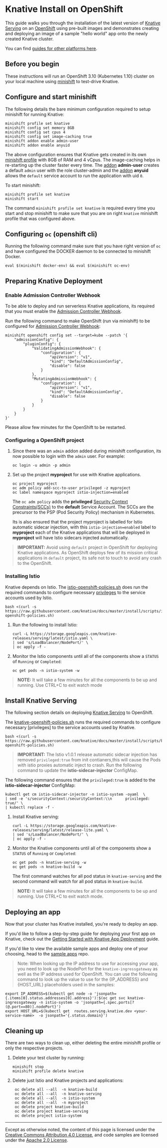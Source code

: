 # Knative Install on OpenShift

This guide walks you through the installation of the latest version of [Knative
Serving](https://github.com/knative/serving) on an
[OpenShift](https://github.com/openshift/origin) using pre-built images and
demonstrates creating and deploying an image of a sample "hello world" app onto
the newly created Knative cluster.

You can find [guides for other platforms here](README.md).

## Before you begin

These instructions will run an OpenShift 3.10 (Kubernetes 1.10) cluster on your
local machine using [minishift](https://docs.okd.io/latest/minishift/getting-started/index.html)
to test-drive Knative.

## Configure and start minishift

The following details the bare minimum configuration required to setup minishift for running Knative:

```shell
minishift profile set knative
minishift config set memory 8GB
minishift config set cpus 4
minishift config set image-caching true
minishift addon enable admin-user
minishift addon enable anyuid
```

The above configuration ensures that Knative gets created in its own [minishift profile](https://docs.okd.io/latest/minishift/using/profiles.html) with 8GB of RAM and 4 vCpus. The image-caching helps in re-starting up the cluster faster every time.  The [addon](https://docs.okd.io/latest/minishift/using/addons.html) **admin-user** creates a default `admin` user with the role  cluster-admin and the  [addon](https://docs.okd.io/latest/minishift/using/addons.html) **anyuid** allows the `default` service account to run the application with uid `0`.

To start minishift:

```shell
minishift profile set knative
minishift start
```

The command `minishift profile set knative` is required every time you start and stop minishift to make sure that you are on right `knative` minishift profile that was configured above.

## Configuring `oc` (openshift cli)

Running the following command make sure that you have right version of `oc` and have configured the DOCKER daemon to be connected to minishift Docker.

```shell
eval $(minishift docker-env) && eval $(minishift oc-env)
```

## Preparing Knative Deployment

### Enable Admission Controller Webhook
To be able to deploy and run serverless Knative applications, its required that you must enable the [Admission Controller Webhook](https://kubernetes.io/docs/reference/access-authn-authz/extensible-admission-controllers/).  

Run the following command to make OpenShift (run via minishift) to be configured for [Admission Controller Webhook](https://kubernetes.io/docs/reference/access-authn-authz/extensible-admission-controllers/):

```shell
minishift openshift config set --target=kube --patch '{
    "admissionConfig": {
        "pluginConfig": {
            "ValidatingAdmissionWebhook": {
                "configuration": {
                    "apiVersion": "v1",
                    "kind": "DefaultAdmissionConfig",
                    "disable": false
                }
            },
            "MutatingAdmissionWebhook": {
                "configuration": {
                    "apiVersion": "v1",
                    "kind": "DefaultAdmissionConfig",
                    "disable": false
                }
            }
        }
    }
}'
```

Please allow few minutes for the OpenShift to be restarted.

### Configuring a OpenShift project

1. Since there was an `admin` addon added during minishift configuration, its now possible to login with the `admin` user. For example:

    ```shell
    oc login -u admin -p admin
    ```

2. Set up the project **myproject** for use with Knative applications.

    ```shell
    oc project myproject
    oc adm policy add-scc-to-user privileged -z myproject
    oc label namespace myproject istio-injection=enabled
    ```
    The `oc adm policy` adds the **privileged** [Security Context Constraints(SCCs)](https://docs.okd.io/3.10/admin_guide/manage_scc.html) to the **default** Service Account. The SCCs are the precursor to the PSP (Pod Security Policy) mechanism in Kubernetes.

    Its is also ensured that the project myproject is labelled for Istio automatic sidecar injection, with this `istio-injection=enabled` label to **myproject** each of the Knative applications that will be deployed in **myproject** will have Istio sidecars injected automatically. 

  > **IMPORTANT:** Avoid using `default` project in OpenShift for deploying Knative applications. As OpenShift deploys few of its mission critical applications in `default` project, its safe not to touch to avoid any crash to the OpenShift.

### Installing Istio

Knative depends on Istio. The [istio-openshift-policies.sh](scripts/istio-openshift-policies.sh) does run the required commands to configure necessary [privileges](https://istio.io/docs/setup/kubernetes/platform-setup/openshift/) to the service accounts used by Istio.

```shell
bash <(curl -s https://raw.githubusercontent.com/knative/docs/master/install/scripts/istio-openshift-policies.sh)
```

1. Run the following to install Istio:

    ```shell
    curl -L https://storage.googleapis.com/knative-releases/serving/latest/istio.yaml \
    | sed 's/LoadBalancer/NodePort/' \
    | oc apply -f -
    ```
2. Monitor the Istio components until all of the components show a `STATUS` of `Running` or `Completed`:

    ```shell
    oc get pods -n istio-system -w
    ```

> **NOTE:** It will take a few minutes for all the components to be up and running. Use CTRL+C to exit watch mode

## Install Knative Serving

The following section details on deploying [Knative Serving](https://github.com/knative/serving) to OpenShift.

The [knative-openshift-policies.sh](scripts/knative-openshift-policies.sh) runs the required commands to configure necessary [privileges] to the service accounts used by Knative.

```shell
bash <(curl -s https://raw.githubusercontent.com/knative/docs/master/install/scripts/knative-openshift-policies.sh)
```

> **IMPORTANT:** The Istio v1.0.1 release automatic sidecar injection has removed `privileged:true` from init contianers,this will cause the Pods with istio proxies automatic inject to crash. Run the following command to update the **istio-sidecar-injector** ConfigMap.

The following command ensures that the `privileged:true` is added to the **istio-sidecar-injector** ConfigMap:

```shell
kubectl get cm istio-sidecar-injector -n istio-system -oyaml  \
| sed -e 's/securityContext:/securityContext:\\n      privileged: true/' \
| kubectl replace -f -
```

1. Install Knative serving:

    ```shell
    curl -L https://storage.googleapis.com/knative-releases/serving/latest/release-lite.yaml \
    | sed 's/LoadBalancer/NodePort/' \
    | oc apply -f -
    ```

2. Monitor the Knative components until all of the components show a `STATUS` of `Running` or `Completed`:

    ```shell
    oc get pods -n knative-serving -w
    oc get pods -n knative-build -w
    ```
    The first command watches for all pod status in `knative-serving` and the second command will watch for all pod status in `knative-build`.

> **NOTE:** It will take a few minutes for all the components to be up and running. Use CTRL+C to exit watch mode.

## Deploying an app

Now that your cluster has Knative installed, you're ready to deploy an app.

If you'd like to follow a step-by-step guide for deploying your first app on
Knative, check out the
[Getting Started with Knative App Deployment](getting-started-knative-app.md)
guide.

If you'd like to view the available sample apps and deploy one of your choosing,
head to the [sample apps](../serving/samples/README.md) repo.

> Note: When looking up the IP address to use for accessing your app, you need to look up   the NodePort for the `knative-ingressgateway` as well as the IP address used for OpenShift. You can use the following command to look up the value to use for the {IP_ADDRESS} and {HOST_URL} placeholders  used in the samples:

  ```shell
  export IP_ADDRESS=$(kubectl get node -o 'jsonpath={.items[0].status.addresses[0].address}'):$(oc get svc knative-ingressgateway -n istio-system -o 'jsonpath={.spec.ports[?(@.port==80)].nodePort}')
  export HOST_URL=$(kubectl get  routes.serving.knative.dev <your-service-name>  -o jsonpath='{.status.domain}')
  ```

## Cleaning up

There are two ways to clean up, either deleting the entire minishift profile or only the respective projects.

1. Delete your test cluster by running:

    ```shell
    minishift stop
    minishift profile delete knative
    ```
2. Delete just Istio and Knative projects and applications:

   ```shell
    oc delete all --all  -n knative-build
    oc delete all --all  -n knative-serving
    oc delete all --all  -n istio-system
    oc delete all --all  -n myproject
    oc delete project knative-build
    oc delete project knative-serving
    oc delete project istio-system
   ```

---

Except as otherwise noted, the content of this page is licensed under the
[Creative Commons Attribution 4.0 License](https://creativecommons.org/licenses/by/4.0/),
and code samples are licensed under the
[Apache 2.0 License](https://www.apache.org/licenses/LICENSE-2.0).
